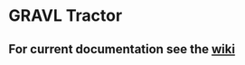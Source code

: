 # GRAVL Tractor

## For current documentation see the [wiki](https://github.com/olinrobotics/Tractor/wiki)
